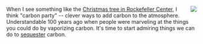 <img src="http://scripting.com/images/2019/12/26/christmasTree.png" border="0" align="right">When I see something like the <a href="https://twitter.com/nycgov/status/1210223493209567233">Christmas tree in Rockefeller Center</a>, I think "carbon party" --  clever ways to add carbon to the atmosphere. Understandable 100 years ago when people were marveling at the things you could do by vaporizing carbon. It's time to start admiring things we can do to <a href="https://en.wikipedia.org/wiki/Carbon_sequestration">sequester</a> carbon.
